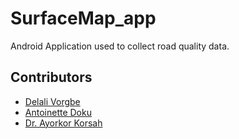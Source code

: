 # SurfaceMap_app
Android Application used to collect road quality data.

## Contributors
* [Delali Vorgbe](https://www.linkedin.com/in/delalivorgbe/?ppe=1)
* [Antoinette Doku](https://www.linkedin.com/in/antoinettedoku/?ppe=1)
* [Dr. Ayorkor Korsah](https://www.linkedin.com/in/g-ayorkor-korsah-1b09183/?ppe=1)
